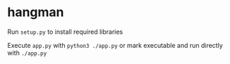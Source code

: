 # hangman

Run ``setup.py`` to install required libraries

Execute ``app.py`` with ``python3 ./app.py`` or mark executable and run directly with ``./app.py``
